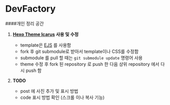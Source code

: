 # DevFactory 

####개인 정리 공간

1. **[Hexo Theme Icarus](https://github.com/ppoffice/hexo-theme-icarus "Hexo Theme Icarus") 사용 및 수정**
    * template은 [EJS](http://ejs.co/ "EJS") 를 사용함
    * fork 후 git submodule로 받아서 template이나 CSS를 수정함
    * submodule 를 pull 할 때는 `git submodule update` 명령어 사용
    * theme 수정 후 fork 된 repository 로 push 한 다음 상위 repository 에서 다시 push 함
    
2. **TODO**
    * post 에 사진 추가 및 표시 방법
    * code 표시 방법 확인 (스크롤 이나 복사 기능)
